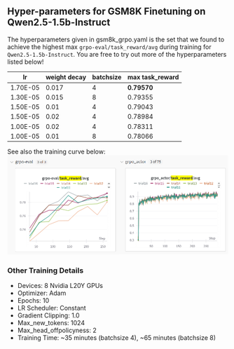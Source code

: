 ## Hyper-parameters for GSM8K Finetuning on Qwen2.5-1.5b-Instruct

The hyperparameters given in gsm8k_grpo.yaml is the set that we found to achieve the highest max `grpo-eval/task_reward/avg` during training for `Qwen2.5-1.5b-Instruct`. You are free to try out more of the hyperparameters listed below!

| lr         | weight decay | batchsize | max task_reward |
|------------|-------------|-----------|---------|
| 1.70E-05   | 0.017       | 4         | **0.79570** |
| 1.30E-05   | 0.015       | 8         | 0.79355 |
| 1.50E-05   | 0.01        | 4         | 0.79043 |
| 1.50E-05   | 0.02        | 4         | 0.78984 |
| 1.00E-05   | 0.02        | 4         | 0.78311 |
| 1.00E-05   | 0.01        | 8         | 0.78066 |

See also the training curve below:
![Training curve](../../../assets/gsm8k_2.5-1.5b-ins_training_curve.png)

### Other Training Details 
 - Devices: 8 Nvidia L20Y GPUs
 - Optimizer: Adam
 - Epochs: 10
 - LR Scheduler: Constant
 - Gradient Clipping: 1.0
 - Max_new_tokens: 1024
 - Max_head_offpolicyness: 2
 - Training Time: ~35 minutes (batchsize 4), ~65 minutes (batchsize 8)
